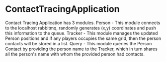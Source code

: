 # ContactTracingApplication
 Contact Tracing Application has 3 modules.
 Person - This module connects to the localhost rabbitmq, randomly generates (x,y) coordinates and push this information to the queue. 
 Tracker - This module manages the updated Person positions and if any players occupies the same grid, then the person contacts will be stored in a list.
 Query - This module queries the Person Contact by providing the person name to the Tracker, which in turn shares all the person's name with whom the provided person had contacts.
